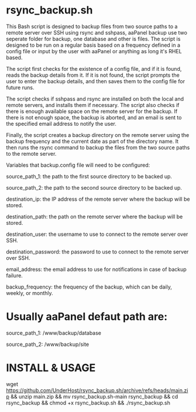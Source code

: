 # rsync_backup.sh
This Bash script is designed to backup files from two source paths to a remote server over SSH using rsync and sshpass, aaPanel backup use two seperate folder for backup, one database and other is files. The script is designed to be run on a regular basis based on a frequency defined in a config file or input by the user with aaPanel or anything as long it's RHEL based.

The script first checks for the existence of a config file, and if it is found, reads the backup details from it. If it is not found, the script prompts the user to enter the backup details, and then saves them to the config file for future runs.

The script checks if sshpass and rsync are installed on both the local and remote servers, and installs them if necessary. The script also checks if there is enough available space on the remote server for the backup. If there is not enough space, the backup is aborted, and an email is sent to the specified email address to notify the user.

Finally, the script creates a backup directory on the remote server using the backup frequency and the current date as part of the directory name. It then runs the rsync command to backup the files from the two source paths to the remote server.

Variables that backup.config file will need to be configured:

source_path_1: the path to the first source directory to be backed up.

source_path_2: the path to the second source directory to be backed up.

destination_ip: the IP address of the remote server where the backup will be stored.

destination_path: the path on the remote server where the backup will be stored.

destination_user: the username to use to connect to the remote server over SSH.

destination_password: the password to use to connect to the remote server over SSH.

email_address: the email address to use for notifications in case of backup failure.

backup_frequency: the frequency of the backup, which can be daily, weekly, or monthly.

# Usually aaPanel defaut path are:

source_path_1: /www/backup/database

source_path_2: /www/backup/site


# INSTALL & USAGE

wget https://github.com/UnderHost/rsync_backup.sh/archive/refs/heads/main.zip && unzip main.zip && mv rsync_backup.sh-main rsync_backup && cd rsync_backup && chmod +x rsync_backup.sh && ./rsync_backup.sh
